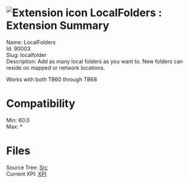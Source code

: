 # ![Extension icon](https://addons.thunderbird.net/user-media/addon_icons/90/90003-64.png?modified=23d22229) LocalFolders : Extension Summary

Name: LocalFolders  
Id: 90003  
Slug: localfolder  
Description: Add as many local folders as you want to.
New folders can reside on mapped or network locations.

Works with both TB60 through TB68
  

# Compatibility
Min: 60.0  
Max: *  

# Files

Source Tree: [Src](C:/Dev/Thunderbird/ThunderKdB/xall/x68/90003-localfolder/src)  
Current XPI: [XPI](C:/Dev/Thunderbird/ThunderKdB/xall/x68/90003-localfolder/xpi)  



